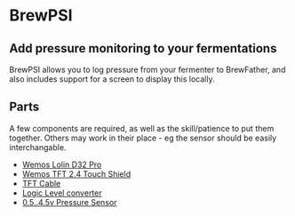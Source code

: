 # BrewPSI

## Add pressure monitoring to your fermentations

BrewPSI allows you to log pressure from your fermenter to BrewFather, and also includes support for a screen to display this locally.

## Parts

A few components are required, as well as the skill/patience to put them together. Others may work in their place - eg the sensor should be easily interchangable.

* [Wemos Lolin D32 Pro](https://www.wemos.cc/en/latest/d32/d32_pro.html)
* [Wemos TFT 2.4 Touch Shield](https://www.wemos.cc/en/latest/d1_mini_shield/tft_2_4.html)
* [TFT Cable](https://www.aliexpress.com/item/32848833474.html)
* [Logic Level converter](https://www.aliexpress.com/item/1005003157047080.html)
* [0.5..4.5v Pressure Sensor](https://www.aliexpress.com/item/1005001803555795.html)